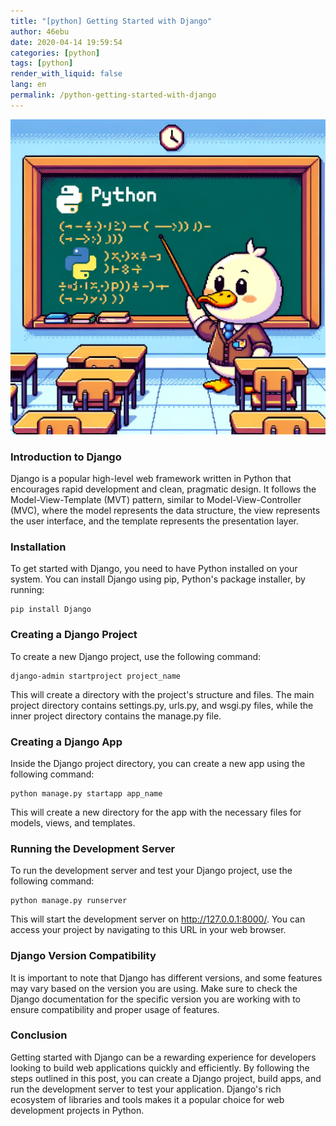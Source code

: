 ```yaml
---
title: "[python] Getting Started with Django"
author: 46ebu
date: 2020-04-14 19:59:54 
categories: [python]
tags: [python]
render_with_liquid: false
lang: en
permalink: /python-getting-started-with-django
---
```


![Intro](/assets/img/post/python.png)
### Introduction to Django
Django is a popular high-level web framework written in Python that encourages rapid development and clean, pragmatic design. It follows the Model-View-Template (MVT) pattern, similar to Model-View-Controller (MVC), where the model represents the data structure, the view represents the user interface, and the template represents the presentation layer. 

### Installation
To get started with Django, you need to have Python installed on your system. You can install Django using pip, Python's package installer, by running:

```
pip install Django
```

### Creating a Django Project
To create a new Django project, use the following command:

```
django-admin startproject project_name
```

This will create a directory with the project's structure and files. The main project directory contains settings.py, urls.py, and wsgi.py files, while the inner project directory contains the manage.py file.

### Creating a Django App
Inside the Django project directory, you can create a new app using the following command:

```
python manage.py startapp app_name
```

This will create a new directory for the app with the necessary files for models, views, and templates.

### Running the Development Server
To run the development server and test your Django project, use the following command:

```
python manage.py runserver
```

This will start the development server on http://127.0.0.1:8000/. You can access your project by navigating to this URL in your web browser.

### Django Version Compatibility
It is important to note that Django has different versions, and some features may vary based on the version you are using. Make sure to check the Django documentation for the specific version you are working with to ensure compatibility and proper usage of features.

### Conclusion
Getting started with Django can be a rewarding experience for developers looking to build web applications quickly and efficiently. By following the steps outlined in this post, you can create a Django project, build apps, and run the development server to test your application. Django's rich ecosystem of libraries and tools makes it a popular choice for web development projects in Python.